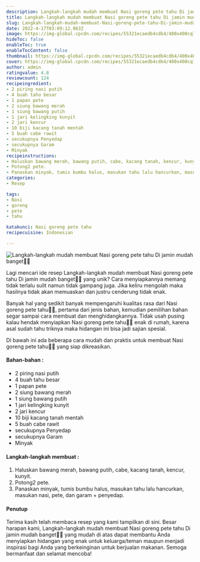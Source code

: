 ```yaml
---
description: Langkah-langkah mudah membuat Nasi goreng pete tahu Di jamin mudah banget"
title: Langkah-langkah mudah membuat Nasi goreng pete tahu Di jamin mudah banget
slug: Langkah-langkah-mudah-membuat-Nasi-goreng-pete-tahu-Di-jamin-mudah-banget
date: 2022-4-17T03:09:12.063Z
image: https://img-global.cpcdn.com/recipes/55321ecaedb4cdb4/400x400cq70/photo.jpg
hideToc: false
enableToc: true
enableTocContent: false
thumbnail: https://img-global.cpcdn.com/recipes/55321ecaedb4cdb4/400x400cq70/photo.jpg
cover: https://img-global.cpcdn.com/recipes/55321ecaedb4cdb4/400x400cq70/photo.jpg
author: admin
ratingvalue: 4.8
reviewcount: 124
recipeingredient:
- 2 piring nasi putih
- 4 buah tahu besar
- 1 papan pete
- 2 siung bawang merah
- 1 siung bawang putih
- 1 jari kelingking kunyit
- 2 jari kencur
- 10 biji kacang tanah mentah
- 5 buah cabe rawit
- secukupnya Penyedap
- secukupnya Garam
- Minyak
recipeinstructions:
- Haluskan bawang merah, bawang putih, cabe, kacang tanah, kencur, kunyit.
- Potong2 pete.
- Panaskan minyak, tumis bumbu halus, masukan tahu lalu hancurkan, masukan nasi, pete, dan garam + penyedap.
categories:
- Resep

tags:
- Nasi
- goreng
- pete
- tahu

katakunci: Nasi goreng pete tahu
recipecuisine: Indonesian

---
```


![Langkah-langkah mudah membuat Nasi goreng pete tahu Di jamin mudah banget👩‍🍳](https://img-global.cpcdn.com/recipes/55321ecaedb4cdb4/400x400cq70/photo.jpg)

Lagi mencari ide resep Langkah-langkah mudah membuat Nasi goreng pete tahu Di jamin mudah banget👩‍🍳 yang unik? Cara menyiapkannya memang tidak terlalu sulit namun tidak gampang juga. Jika keliru mengolah maka hasilnya tidak akan memuaskan dan justru cenderung tidak enak.

Banyak hal yang sedikit banyak mempengaruhi kualitas rasa dari Nasi goreng pete tahu👩‍🍳, pertama dari jenis bahan, kemudian pemilihan bahan segar sampai cara membuat dan menghidangkannya. Tidak usah pusing kalau hendak menyiapkan Nasi goreng pete tahu👩‍🍳 enak di rumah, karena asal sudah tahu triknya maka hidangan ini bisa jadi sajian spesial.

Di bawah ini ada beberapa cara mudah dan praktis untuk membuat Nasi goreng pete tahu👩‍🍳 yang siap dikreasikan.

<!--inarticleads1-->

#### Bahan-bahan :

- 2 piring nasi putih
- 4 buah tahu besar
- 1 papan pete
- 2 siung bawang merah
- 1 siung bawang putih
- 1 jari kelingking kunyit
- 2 jari kencur
- 10 biji kacang tanah mentah
- 5 buah cabe rawit
- secukupnya Penyedap
- secukupnya Garam
- Minyak

<!--inarticleads2-->

#### Langkah-langkah membuat :

1. Haluskan bawang merah, bawang putih, cabe, kacang tanah, kencur, kunyit.
1. Potong2 pete.
1. Panaskan minyak, tumis bumbu halus, masukan tahu lalu hancurkan, masukan nasi, pete, dan garam + penyedap.

#### Penutup

Terima kasih telah membaca resep yang kami tampilkan di sini. Besar harapan kami, Langkah-langkah mudah membuat Nasi goreng pete tahu Di jamin mudah banget👩‍🍳 yang mudah di atas dapat membantu Anda menyiapkan hidangan yang enak untuk keluarga/teman maupun menjadi inspirasi bagi Anda yang berkeinginan untuk berjualan makanan. Semoga bermanfaat dan selamat mencoba!
